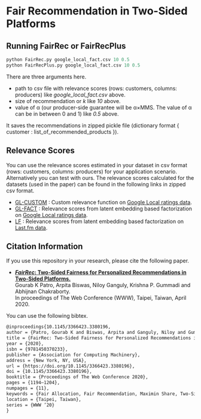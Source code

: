 # Fair Recommendation in Two-Sided Platforms
## Running FairRec or FairRecPlus
```python
python FairRec.py google_local_fact.csv 10 0.5
python FairRecPlus.py google_local_fact.csv 10 0.5
```
There are three arguments here.<br>
* path to csv file with relevance scores (rows: customers, columns: producers) like _google_local_fact.csv_ above. <br>
* size of recommendation or _k_ like _10_ above. <br>
* value of α (our producer-side guarantee will be α×MMS. The value of α can be in between 0 and 1) like _0.5_ above.

It saves the recommendations in zipped pickle file (dictionary format { customer : list_of_recommended_products }).
  
## Relevance Scores
You can use the relevance scores estimated in your dataset in csv format (rows: customers, columns: producers) for your application scenario. Alternatively you can test with ours. The relevance scores calculated for the datasets (used in the paper) can be found in the following links in zipped csv format.
* [GL-CUSTOM](https://zenodo.org/record/3675113/files/GL-CUSTOM.csv.zip?download=1) : Custom relevance function on [Google Local ratings data](https://cseweb.ucsd.edu/~jmcauley/datasets.html#google_local).
* [GL-FACT](https://zenodo.org/record/3675113/files/GL-FACT.csv.zip?download=1) : Relevance scores from latent embedding based factorization on [Google Local ratings data](https://cseweb.ucsd.edu/~jmcauley/datasets.html#google_local).
* [LF](https://zenodo.org/record/3675113/files/LF.csv.zip?download=1) : Relevance scores from latent embedding based factorization on [Last.fm data](https://grouplens.org/datasets/hetrec-2011/).
## Citation Information
If you use this repository in your research, please cite the following paper.
* [**_FairRec_: Two-Sided Fairness for Personalized Recommendations in Two-Sided Platforms.**](https://arxiv.org/abs/2002.10764) <br>
Gourab K Patro, Arpita Biswas, Niloy Ganguly, Krishna P. Gummadi and Abhijnan Chakraborty.<br>
In proceedings of The Web Conference (WWW), Taipei, Taiwan, April 2020. <br>

You can use the following bibtex.<br>
```tex
@inproceedings{10.1145/3366423.3380196,
author = {Patro, Gourab K and Biswas, Arpita and Ganguly, Niloy and Gummadi, Krishna P. and Chakraborty, Abhijnan},
title = {FairRec: Two-Sided Fairness for Personalized Recommendations in Two-Sided Platforms},
year = {2020},
isbn = {9781450370233},
publisher = {Association for Computing Machinery},
address = {New York, NY, USA},
url = {https://doi.org/10.1145/3366423.3380196},
doi = {10.1145/3366423.3380196},
booktitle = {Proceedings of The Web Conference 2020},
pages = {1194–1204},
numpages = {11},
keywords = {Fair Allocation, Fair Recommendation, Maximin Share, Two-Sided Markets, Envy-Freeness},
location = {Taipei, Taiwan},
series = {WWW ’20}
}
```
